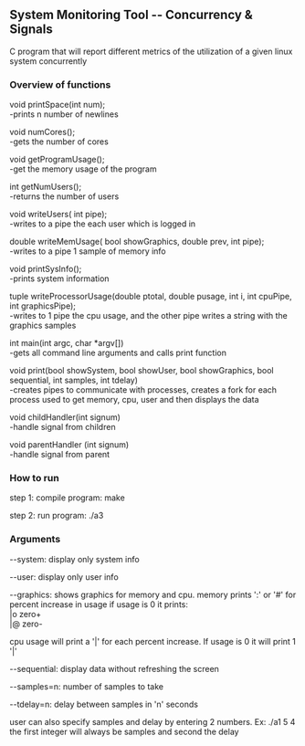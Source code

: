## System Monitoring Tool -- Concurrency & Signals

C program that will report different metrics of the utilization of a given linux system concurrently


### Overview of functions 

void printSpace(int num);\
-prints n number of newlines

void numCores();\
-gets the number of cores

void getProgramUsage();\
-get the memory usage of the program

int getNumUsers();\
-returns the number of users

void writeUsers( int pipe);\
-writes to a pipe the each user which is logged in

double writeMemUsage( bool showGraphics, double prev, int pipe);\
-writes to a pipe 1 sample of memory info

void printSysInfo();\
-prints system information

tuple writeProcessorUsage(double ptotal, double pusage, int i, int cpuPipe, int graphicsPipe);\
-writes to 1 pipe the cpu usage, and the other pipe writes a string with the graphics samples

int main(int argc, char *argv[])\
-gets all command line arguments and calls print function

void print(bool showSystem, bool showUser, bool showGraphics, bool sequential, int samples, int tdelay)\
-creates pipes to communicate with processes, creates a fork for each process used to get memory, cpu, user
and then displays the data

void childHandler(int signum)\
-handle signal from children

void parentHandler (int signum)\
-handle signal from parent


### How to run

step 1: compile program: make

step 2: run program: ./a3

### Arguments
--system: display only system info

--user: display only user info

--graphics: shows graphics for memory and cpu. 
memory prints ':' or '#' for percent increase in usage
if usage is 0 it prints: \
|o    zero+  \
|@    zero-

cpu usage will print a '|' for each percent increase. If usage is 0 it will print 1 '|'


--sequential: display data without refreshing the screen

--samples=n: number of samples to take

--tdelay=n: delay between samples in 'n' seconds

user can also specify samples and delay by entering 2 numbers.
Ex: ./a1 5 4
the first integer will always be samples and second the delay
